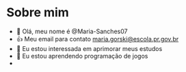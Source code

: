 # Sobre mim
- 👋 Olá, meu nome é @Maria-Sanches07
- :+1: Meu email para contato maria.gorski@escola.pr.gov.br
- 👀 Eu estou interessada em aprimorar meus estudos
- 🌱 Eu estou aprendendo programação de jogos
- 
